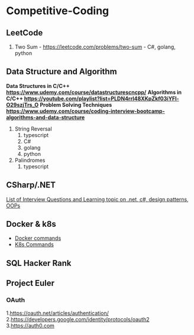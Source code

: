# Competitive-Coding

## LeetCode

1. Two Sum - <https://leetcode.com/problems/two-sum> - C#, golang, python

## Data Structure and Algorithm

__Data Structures in C/C++ <https://www.udemy.com/course/datastructurescncpp/>__
__Algorithms in C/C++ <https://youtube.com/playlist?list=PLDN4rrl48XKpZkf03iYFl-O29szjTrs_O>__
__Problem Solving Techniques <https://www.udemy.com/course/coding-interview-bootcamp-algorithms-and-data-structure>__

1. String Reversal
   1. typescript
   2. C#
   3. golang
   4. python
2. Palindromes
   1. typescript

## CSharp/.NET

[List of  Interview Questions and Learning topic on .net, c#, design patterns, OOPs](/csharp/README.md)

## Docker & k8s

- [Docker commands](/docker%20&%20k8/docker.md)
- [K8s Commands](docker%20&%20k8/k8s.md)

## SQL Hacker Rank

## Project Euler

### OAuth

1.<https://oauth.net/articles/authentication/>  
2.<https://developers.google.com/identity/protocols/oauth2>  
3.<https://auth0.com>